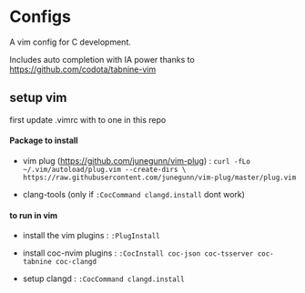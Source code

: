 # Configs

A vim config for C development.

Includes auto completion with IA power thanks to https://github.com/codota/tabnine-vim


## setup vim 

first update .vimrc with to one in this repo

#### Package to install

* vim plug (https://github.com/junegunn/vim-plug) : ```curl -fLo ~/.vim/autoload/plug.vim --create-dirs \
    https://raw.githubusercontent.com/junegunn/vim-plug/master/plug.vim ```

* clang-tools (only if ```:CocCommand clangd.install``` dont work)


#### to run in vim

* install the vim plugins : ```:PlugInstall```

* install coc-nvim plugins : ```:CocInstall coc-json coc-tsserver coc-tabnine coc-clangd```

* setup clangd : ```:CocCommand clangd.install```




